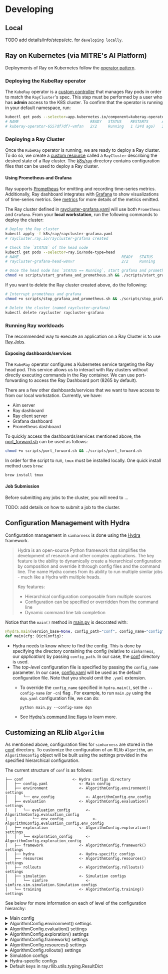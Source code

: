 # Developing

## Local

TODO add details/info/steps/etc. for `developing locally`.

## Ray on Kubernetes (via MITRE's AI Platform)

Deployments of Ray on Kubernetes follow the [operator pattern](https://kubernetes.io/docs/concepts/extend-kubernetes/operator/).

### Deploying the KubeRay operator

The `KubeRay` operator is a [custom controller](https://kubernetes.io/docs/concepts/extend-kubernetes/api-extension/custom-resources/#custom-controllers) that manages Ray pods in order to match the `RayCluster`'s spec. This step must be performed by a user who has **admin** access to the K8S cluster. To confirm that the operator is running in your default namespace, run:

```sh
kubectl get pods --selector=app.kubernetes.io/component=kuberay-operator
# NAME                                READY   STATUS    RESTARTS      AGE
# kuberay-operator-6557df7df7-vmfsn   2/2     Running   1 (24d ago)   24d
```

### Deploying a Ray Cluster

Once the `KubeRay` operator is running, we are ready to deploy a Ray cluster. To do so, we create a [custom resource](https://kubernetes.io/docs/concepts/extend-kubernetes/api-extension/custom-resources/) called a `RayCluster` describing the desired state of a Ray cluster. The [k8s/ray](simharness2/k8s/ray) directory contains configuration files that can be used to deploy a Ray cluster.

#### Using Prometheus and Grafana

Ray supports [Prometheus](https://docs.ray.io/en/latest/cluster/running-applications/monitoring-and-observability.html#prometheus) for emitting and recording time-series metrics. Additionally, Ray dashboard integrates with [Grafana](https://docs.ray.io/en/latest/cluster/running-applications/monitoring-and-observability.html#grafana) to show visualizations of time-series metrics. See [metrics](https://docs.ray.io/en/latest/ray-observability/ray-metrics.html#ray-metrics) for more details of the metrics emitted.

The Ray cluster defined in [raycluster-grafana.yaml](simharness2/k8s/ray/raycluster-grafana.yaml) will use both `Prometheus` and `Grafana`. From your **local workstation**, run the following commands to deploy the cluster:

```sh
# Deploy the Ray cluster
kubectl apply -f k8s/ray/raycluster-grafana.yaml
# raycluster.ray.io/raycluster-grafana created

# Check the `STATUS` of the head node
kubectl get pods --selector=ray.io/node-type=head
# NAME                                              READY   STATUS             RESTARTS         AGE
# raycluster-grafana-head-w8nvr                     2/2     Running            0                94m

# Once the head node has `STATUS == Running`, start grafana and prometheus
chmod +x scripts/start_grafana_and_prometheus.sh && ./scripts/start_grafana_and_prometheus.sh
```

If you want to delete the Ray cluster created above, do the following:
```sh
# Interrupt prometheus and grafana
chmod +x scripts/stop_grafana_and_prometheus.sh && ./scripts/stop_grafana_and_prometheus.sh

# Delete the cluster (named raycluster-grafana)
kubectl delete raycluster raycluster-grafana
```

### Running Ray workloads

The recommended way to execute an application on a Ray Cluster is to use [Ray Jobs](https://docs.ray.io/en/latest/cluster/running-applications/job-submission/quickstart.html#jobs-quickstart).

#### Exposing dashboards/services
The `KubeRay` operator configures a Kubernetes service targeting the Ray head pod. This service allows us to interact with Ray clusters without directly executing commands in the Ray container. We can use port-forwarding to access the Ray Dashboard port (8265 by default). 

There are a few other dashboards/services that we want to have access to from our local workstation. Currently, we have:
- Aim server
- Ray dashboard
- Ray client server
- Grafana dashboard
- Prometheus dashboard

To quickly access the dashboards/services mentioned above, the [port_forward.sh](simharness2/scripts/port_forward.sh) can be used as follows:
```sh
chmod +x scripts/port_forward.sh && ./scripts/port_forward.sh
```
In order for the script to run, `tmux` must be installed locally. One quick install method uses `brew`:
```sh
brew install tmux
```

#### Job Submission

Before submitting any jobs to the cluster, you will need to ...

TODO: add details on how to submit a job to the cluster.

## Configuration Management with Hydra

Configuration management in `simharness` is done using the [Hydra](https://hydra.cc/docs/intro/#introduction) framework.
> Hydra is an open-source Python framework that simplifies the development of research and other complex applications. The key feature is the ability to dynamically create a hierarchical configuration by composition and override it through config files and the command line. The name Hydra comes from its ability to run multiple similar jobs - much like a Hydra with multiple heads.
>
> Key features:​
>
> - Hierarchical configuration composable from multiple sources
> - Configuration can be specified or overridden from the command line
> - Dynamic command line tab completion

Notice that the `main()` method in [main.py](simharness2/main.py) is decorated with:

```python
@hydra.main(version_base=None, config_path="conf", config_name="config")
def main(cfg: DictConfig):
```

- Hydra needs to know where to find the config. This is done by specifying the directory containing the config (relative to `simharness`, our *application*) by passing `config_path`. In our case, the [conf](simharness2/conf) directory is used.
- The *top-level* configuration file is specified by passing the `config_name` parameter. In our case, [config.yaml](simharness2/conf/config.yaml) will be used as the default configuration file. Note that you should omit the `.yaml` extension.
  - To override the `config_name` specified in `hydra.main()`, set the `--config-name` (or `-cn`) flag . For example, to run `main.py` using the `dqn.yaml` configuration file, we can do:

    ```shell
    python main.py --config-name dqn
    ```

  - See [Hydra's command line flags](https://hydra.cc/docs/1.1/advanced/hydra-command-line-flags/) to learn more.

## Customizing an RLlib `Algorithm`

As mentioned above, configuration files for `simharness` are stored in the [conf](simharness2/conf) directory. To customize the configuration of an RLlib `Algorithm`, an `AlgorithmConfig` object will be built using the settings provided in the specified hierarchical configuration.

The current structure of `conf` is as follows:

```shell
├── conf                      <- Hydra configs directory
│   ├── config.yaml              <- Main config
│   ├── environment              <- AlgorithmConfig.environment() settings
│   │   └── env_config              <- AlgorithmConfig.env_config
│   ├── evaluation               <- AlgorithmConfig.evaluation() settings
│   │   └── evaluation_config       <- AlgorithmConfig.evaluation_config
│   │       └── env_config             <- AlgorithmConfig.evaluation_config.env_config
│   ├── exploration              <- AlgorithmConfig.exploration() settings
│   │   └── exploration_config      <- AlgorithmConfig.exploration_config
│   ├── framework                <- AlgorithmConfig.framework() settings
│   ├── hydra                    <- Hydra-specific configs
│   ├── resources                <- AlgorithmConfig.resources() settings
│   ├── rollouts                 <- AlgorithmConfig.rollouts() settings
│   ├── simulation               <- Simulation configs
│   │   └── simfire                 <- simfire.sim.simulation.Simulation configs
│   └── training                 <- AlgorithmConfig.training() settings
```

See below for more information on each of level of the configuration hierarchy:

<details>
  <summary>Main config</summary>

- `cli`
  - `mode`: The run mode to use. I recommend using `tune` to train an `Algorithm`, as it is (currently) the only
    way to track experiments with `Aim`. The `view` mode is intended to be used to do inference with a trained
    `Algorithm` on a fixed evaluation simulation and save a `.gif` of the agent acting in the simulation.
    - Options: `train`, `tune`, `view`
    - Default: `???`
- `algo`
  - `name`: The desired `Algorithm` class to use. See [Available Algorithms - Overview](https://docs.ray.io/en/latest/rllib/rllib-algorithms.html#available-algorithms-overview) for the algorithms currently available in RLlib.
    - Default: `DQN`
- `runtime`: *Some* of the configuration that will be used to create a [ray.air.RunConfig](https://docs.ray.io/en/latest/ray-air/api/doc/ray.air.RunConfig.html#ray-air-runconfig) object.
  - `name`: Name of the trial or experiment. If not provided, will be deduced from the Trainable.
    - Default: `null`
  - `local_dir`: Local dir to save training results to.
    - Default: `${hydra:run.dir}`
- `checkpoint`: The configuration that will be used to create a [ray.air.CheckpointConfig](https://docs.ray.io/en/latest/ray-air/api/doc/ray.air.CheckpointConfig.html#ray-air-checkpointconfig) object.
  - `checkpoint_frequency`: Number of iterations between checkpoints. Checkpointing is disabled when set to `0`.
    - Default: `20` (TODO: decide default value)
  - `num_to_keep`: The number of checkpoints to keep on disk for this run. If a checkpoint is persisted to disk after there are already this many checkpoints, then an existing checkpoint will be deleted. If this is `None`, checkpoints will not be deleted. Must be >= 1.
    - Default: `null`
- `stop_conditions`: The stop conditions to consider. This will be used to set the `stop` argument when initializing the `ray.air.RunConfig` object. **Note**: The specified values **must** match keys contained in the `ray.rllib.utils.typing.ResultDict` (which represents the result dict returned by `Algorithm.train()`; see below for the default keys).
  - `training_iteration`:
    - Default: `1000000` (1 million)
  - `timesteps_total`:
    - Default: `2000000000` (2 billion)
  - `episode_reward_mean`:
    - Default: `100` (currently, this value is arbitrary)
- `debugging`: *Some* of the options that will be passed to configure `AlgorithmConfig.debugging()` settings.
  - `log_level`: Set the `ray.rllib.*` log level for the agent process and its workers. The `DEBUG` level will also periodically print out summaries of relevant internal dataflow (this is also printed out once at startup at the `INFO` level).
    - Options: `DEBUG`, `INFO`, `WARN`, `ERROR`
    - Default: `WARN`
  - `log_sys_usage`: Log system resource metrics to results. This requires `psutil` to be installed for sys stats, and `gputil` for GPU metrics.
    - Default: `True`
  - `seed`: This argument, in conjunction with worker_index, sets the random seed of each worker, so that **identically configured trials will have identical results. This makes experiments reproducible.**
    - Default: `2000`

</details>

<details>
  <summary>AlgorithmConfig.environment() settings</summary>

### TODO

</details>

<details>
  <summary>AlgorithmConfig.evaluation() settings</summary>

### TODO

</details>

<details>
  <summary>AlgorithmConfig.exploration() settings</summary>

### TODO

</details>

<details>
  <summary>AlgorithmConfig.framework() settings</summary>

### TODO

</details>

<details>
  <summary>AlgorithmConfig.resources() settings</summary>

### TODO

</details>

<details>
  <summary>AlgorithmConfig.rollouts() settings</summary>

### TODO

</details>

<details>
  <summary>Simulation configs</summary>

### TODO

  `simfire.sim.simulation.Simulation` configs

</details>

<details>
  <summary>Hydra-specific configs</summary>

### TODO

</details>

<details>
  <summary>Default keys in ray.rllib.utils.typing.ResultDict</summary>

````python
['episode_reward_max', 'episode_reward_min', 'episode_reward_mean', 'episode_len_mean', 'episodes_this_iter', 'num_faulty_episodes', 'num_healthy_workers', 'num_in_flight_async_reqs', 'num_remote_worker_restarts', 'num_agent_steps_sampled', 'num_agent_steps_trained', 'num_env_steps_sampled', 'num_env_steps_trained', 'num_env_steps_sampled_this_iter', 'num_env_steps_trained_this_iter', 'timesteps_total', 'num_steps_trained_this_iter', 'agent_timesteps_total', 'done', 'episodes_total', 'training_iteration', 'trial_id', 'experiment_id', 'date', 'timestamp', 'time_this_iter_s', 'time_total_s', 'pid', 'hostname', 'node_ip', 'time_since_restore', 'timesteps_since_restore', 'iterations_since_restore', 'warmup_time', 'info/num_env_steps_sampled', 'info/num_env_steps_trained', 'info/num_agent_steps_sampled', 'info/num_agent_steps_trained', 'sampler_results/episode_reward_max', 'sampler_results/episode_reward_min', 'sampler_results/episode_reward_mean', 'sampler_results/episode_len_mean', 'sampler_results/episodes_this_iter', 'sampler_results/num_faulty_episodes', 'hist_stats/episode_reward', 'hist_stats/episode_lengths', 'sampler_perf/mean_raw_obs_processing_ms', 'sampler_perf/mean_inference_ms', 'sampler_perf/mean_action_processing_ms', 'sampler_perf/mean_env_wait_ms', 'sampler_perf/mean_env_render_ms', 'connector_metrics/ObsPreprocessorConnector_ms', 'connector_metrics/StateBufferConnector_ms', 'connector_metrics/ViewRequirementAgentConnector_ms', 'timers/training_iteration_time_ms', 'counters/num_env_steps_sampled', 'counters/num_env_steps_trained', 'counters/num_agent_steps_sampled', 'counters/num_agent_steps_trained', 'config/num_gpus', 'config/num_cpus_per_worker', 'config/num_gpus_per_worker', 'config/_fake_gpus', 'config/num_trainer_workers', 'config/num_gpus_per_trainer_worker', 'config/num_cpus_per_trainer_worker', 'config/placement_strategy', 'config/eager_tracing', 'config/eager_max_retraces', 'config/env', 'config/observation_space', 'config/action_space', 'config/env_task_fn', 'config/render_env', 'config/clip_rewards', 'config/normalize_actions', 'config/clip_actions', 'config/disable_env_checking', 'config/is_atari', 'config/auto_wrap_old_gym_envs', 'config/num_envs_per_worker', 'config/sample_collector', 'config/sample_async', 'config/enable_connectors', 'config/rollout_fragment_length', 'config/batch_mode', 'config/remote_worker_envs', 'config/remote_env_batch_wait_ms', 'config/validate_workers_after_construction', 'config/ignore_worker_failures', 'config/recreate_failed_workers', 'config/restart_failed_sub_environments', 'config/num_consecutive_worker_failures_tolerance', 'config/preprocessor_pref', 'config/observation_filter', 'config/synchronize_filters', 'config/compress_observations', 'config/enable_tf1_exec_eagerly', 'config/sampler_perf_stats_ema_coef', 'config/worker_health_probe_timeout_s', 'config/worker_restore_timeout_s', 'config/gamma', 'config/lr', 'config/train_batch_size', 'config/max_requests_in_flight_per_sampler_worker', 'config/rl_trainer_class', 'config/_enable_rl_trainer_api', 'config/_rl_trainer_hps', 'config/explore', 'config/policy_states_are_swappable', 'config/actions_in_input_normalized', 'config/postprocess_inputs', 'config/shuffle_buffer_size', 'config/output', 'config/output_compress_columns', 'config/output_max_file_size', 'config/offline_sampling', 'config/evaluation_interval', 'config/evaluation_duration', 'config/evaluation_duration_unit', 'config/evaluation_sample_timeout_s', 'config/evaluation_parallel_to_training', 'config/ope_split_batch_by_episode', 'config/evaluation_num_workers', 'config/always_attach_evaluation_results', 'config/enable_async_evaluation', 'config/in_evaluation', 'config/sync_filters_on_rollout_workers_timeout_s', 'config/keep_per_episode_custom_metrics', 'config/metrics_episode_collection_timeout_s', 'config/metrics_num_episodes_for_smoothing', 'config/min_time_s_per_iteration', 'config/min_train_timesteps_per_iteration', 'config/min_sample_timesteps_per_iteration', 'config/export_native_model_files', 'config/checkpoint_trainable_policies_only', 'config/logger_creator', 'config/log_level', 'config/log_sys_usage', 'config/fake_sampler', 'config/seed', 'config/worker_cls', 'config/rl_module_class', 'config/_enable_rl_module_api', 'config/_tf_policy_handles_more_than_one_loss', 'config/_disable_preprocessor_api', 'config/_disable_action_flattening', 'config/_disable_execution_plan_api', 'config/simple_optimizer', 'config/replay_sequence_length', 'config/horizon', 'config/soft_horizon', 'config/no_done_at_end', 'config/target_network_update_freq', 'config/num_steps_sampled_before_learning_starts', 'config/store_buffer_in_checkpoints', 'config/lr_schedule', 'config/adam_epsilon', 'config/grad_clip', 'config/tau', 'config/num_atoms', 'config/v_min', 'config/v_max', 'config/noisy', 'config/sigma0', 'config/dueling', 'config/hiddens', 'config/double_q', 'config/n_step', 'config/before_learn_on_batch', 'config/training_intensity', 'config/td_error_loss_fn', 'config/categorical_distribution_temperature', 'config/__stdout_file__', 'config/__stderr_file__', 'config/input', 'config/callbacks', 'config/create_env_on_driver', 'config/custom_eval_function', 'config/framework', 'config/num_cpus_for_driver', 'config/num_workers', 'perf/cpu_util_percent', 'perf/ram_util_percent', 'perf/gpu_util_percent0', 'perf/vram_util_percent0', 'sampler_results/hist_stats/episode_reward', 'sampler_results/hist_stats/episode_lengths', 'sampler_results/sampler_perf/mean_raw_obs_processing_ms', 'sampler_results/sampler_perf/mean_inference_ms', 'sampler_results/sampler_perf/mean_action_processing_ms', 'sampler_results/sampler_perf/mean_env_wait_ms', 'sampler_results/sampler_perf/mean_env_render_ms', 'sampler_results/connector_metrics/ObsPreprocessorConnector_ms', 'sampler_results/connector_metrics/StateBufferConnector_ms', 'sampler_results/connector_metrics/ViewRequirementAgentConnector_ms', 'config/tf_session_args/intra_op_parallelism_threads', 'config/tf_session_args/inter_op_parallelism_threads', 'config/tf_session_args/log_device_placement', 'config/tf_session_args/allow_soft_placement', 'config/local_tf_session_args/intra_op_parallelism_threads', 'config/local_tf_session_args/inter_op_parallelism_threads', 'config/env_config/simulation', 'config/env_config/movements', 'config/env_config/interactions', 'config/env_config/attributes', 'config/env_config/normalized_attributes', 'config/env_config/agent_speed', 'config/env_config/deterministic', 'config/model/_disable_preprocessor_api', 'config/model/_disable_action_flattening', 'config/model/fcnet_hiddens', 'config/model/fcnet_activation', 'config/model/conv_filters', 'config/model/conv_activation', 'config/model/post_fcnet_hiddens', 'config/model/post_fcnet_activation', 'config/model/free_log_std', 'config/model/no_final_linear', 'config/model/vf_share_layers', 'config/model/use_lstm', 'config/model/max_seq_len', 'config/model/lstm_cell_size', 'config/model/lstm_use_prev_action', 'config/model/lstm_use_prev_reward', 'config/model/_time_major', 'config/model/use_attention', 'config/model/attention_num_transformer_units', 'config/model/attention_dim', 'config/model/attention_num_heads', 'config/model/attention_head_dim', 'config/model/attention_memory_inference', 'config/model/attention_memory_training', 'config/model/attention_position_wise_mlp_dim', 'config/model/attention_init_gru_gate_bias', 'config/model/attention_use_n_prev_actions', 'config/model/attention_use_n_prev_rewards', 'config/model/framestack', 'config/model/dim', 'config/model/grayscale', 'config/model/zero_mean', 'config/model/custom_model', 'config/model/custom_action_dist', 'config/model/custom_preprocessor', 'config/model/lstm_use_prev_action_reward', 'config/model/_use_default_native_models', 'config/exploration_config/type', 'config/exploration_config/initial_epsilon', 'config/exploration_config/final_epsilon', 'config/exploration_config/epsilon_timesteps', 'config/policies/default_policy', 'config/evaluation_config/explore', 'config/evaluation_config/env', 'config/logger_config/type', 'config/logger_config/logdir', 'config/replay_buffer_config/type', 'config/replay_buffer_config/prioritized_replay', 'config/replay_buffer_config/capacity', 'config/replay_buffer_config/prioritized_replay_alpha', 'config/replay_buffer_config/prioritized_replay_beta', 'config/replay_buffer_config/prioritized_replay_eps', 'config/replay_buffer_config/replay_sequence_length', 'config/replay_buffer_config/worker_side_prioritization', 'config/multiagent/policy_mapping_fn', 'config/multiagent/policies_to_train', 'config/multiagent/policy_map_capacity', 'config/multiagent/policy_map_cache', 'config/multiagent/count_steps_by', 'config/multiagent/observation_fn', 'config/tf_session_args/gpu_options/allow_growth', 'config/tf_session_args/device_count/CPU', 'config/evaluation_config/env_config/simulation', 'config/evaluation_config/env_config/movements', 'config/evaluation_config/env_config/interactions', 'config/evaluation_config/env_config/attributes', 'config/evaluation_config/env_config/normalized_attributes', 'config/evaluation_config/env_config/agent_speed', 'config/evaluation_config/env_config/deterministic', 'config/multiagent/policies/default_policy']
```

</details>
